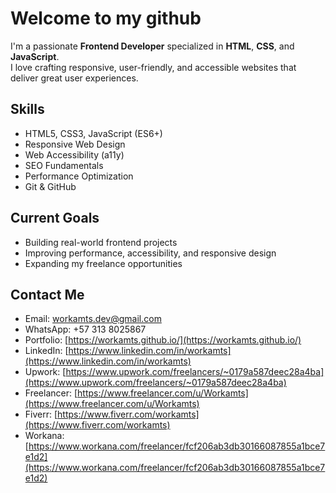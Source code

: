 # Welcome to my github

I'm a passionate **Frontend Developer** specialized in **HTML**, **CSS**, and **JavaScript**.  
I love crafting responsive, user-friendly, and accessible websites that deliver great user experiences.

## Skills
- HTML5, CSS3, JavaScript (ES6+)
- Responsive Web Design
- Web Accessibility (a11y)
- SEO Fundamentals
- Performance Optimization
- Git & GitHub

## Current Goals
- Building real-world frontend projects
- Improving performance, accessibility, and responsive design
- Expanding my freelance opportunities

## Contact Me
- Email: workamts.dev@gmail.com
- WhatsApp: +57 313 8025867
- Portfolio: [https://workamts.github.io/](https://workamts.github.io/)
- LinkedIn: [https://www.linkedin.com/in/workamts](https://www.linkedin.com/in/workamts)
- Upwork: [https://www.upwork.com/freelancers/~0179a587deec28a4ba](https://www.upwork.com/freelancers/~0179a587deec28a4ba)
- Freelancer: [https://www.freelancer.com/u/Workamts](https://www.freelancer.com/u/Workamts)
- Fiverr: [https://www.fiverr.com/workamts](https://www.fiverr.com/workamts)
- Workana: [https://www.workana.com/freelancer/fcf206ab3db30166087855a1bce7e1d2](https://www.workana.com/freelancer/fcf206ab3db30166087855a1bce7e1d2)

